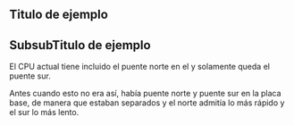 ## Titulo de ejemplo
## SubsubTitulo de ejemplo

El CPU actual tiene incluido el puente norte en el y solamente queda el puente sur.

Antes cuando esto no era así, había puente norte y puente sur en la placa base, de manera que estaban separados y el norte admitía lo más rápido y el sur lo más lento.

